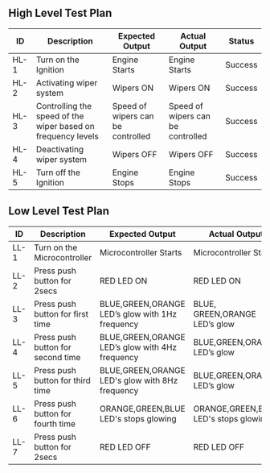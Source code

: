 ## High Level Test Plan

<html>
<body>
<!--StartFragment-->

ID | Description | Expected Output | Actual Output | Status 
-- | -- | -- | -- | --
HL-1 | Turn on the Ignition | Engine Starts | Engine Starts | Success
HL-2 | Activating wiper system | Wipers ON | Wipers ON | Success
HL-3 | Controlling the speed of the wiper based on frequency levels | Speed of wipers can be controlled | Speed of wipers can be controlled | Success  
HL-4 | Deactivating wiper system| Wipers OFF | Wipers OFF | Success
HL-5 | Turn off the Ignition | Engine Stops | Engine Stops | Success

<!--EndFragment-->
</body>
</html>

## Low Level Test Plan

<html>
<body>
<!--StartFragment-->

ID | Description | Expected Output | Actual Output | Status 
-- | -- | -- | -- | --
LL-1 | Turn on the Microcontroller | Microcontroller Starts | Microcontroller Starts | Success
LL-2 | Press push button for 2secs | RED LED ON | RED LED ON | Success
LL-3 | Press push button for first time | BLUE,GREEN,ORANGE LED’s glow with 1Hz frequency | BLUE, GREEN,ORANGE LED’s glow | Success
LL-4 | Press push button for second time | BLUE,GREEN,ORANGE LED’s glow with 4Hz frequency | BLUE,GREEN,ORANGE LED’s glow | Success
LL-5 | Press push button for third time | BLUE,GREEN,ORANGE LED's glow with 8Hz frequency | BLUE,GREEN,ORANGE LED’s glow | Success
LL-6 | Press push button for fourth time | ORANGE,GREEN,BLUE LED's stops glowing | ORANGE,GREEN,BLUE LED's stops glowing | Success
LL-7 | Press push button for 2secs | RED LED OFF | RED LED OFF | Success


<!--EndFragment-->
</body>
</html>
